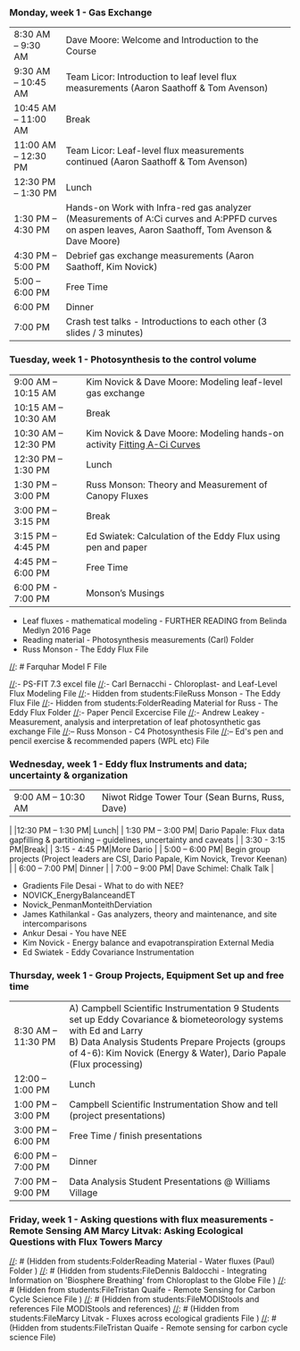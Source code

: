 <!--sec data-title="Week 1" data-id="section1" data-show=false ces--> 

### Monday, week 1 - Gas Exchange 

|||
|:------------------|:------------------| 
| 8:30 AM –  9:30 AM| Dave Moore: Welcome and Introduction to the Course | 
| 9:30 AM – 10:45 AM| Team Licor: Introduction to leaf level flux measurements (Aaron Saathoff & Tom Avenson)|
|10:45 AM – 11:00 AM| Break |
|11:00 AM – 12:30 PM| Team Licor: Leaf-level flux measurements continued (Aaron Saathoff & Tom Avenson)|
|12:30 PM –  1:30 PM| Lunch |
| 1:30 PM –  4:30 PM| Hands-on Work with Infra-red gas analyzer (Measurements of A:Ci curves and A:PPFD curves on aspen leaves, Aaron Saathoff, Tom Avenson & Dave Moore) |
| 4:30 PM –  5:00 PM| Debrief gas exchange measurements (Aaron Saathoff, Kim Novick)|
| 5:00 –  6:00 PM| Free Time |
| 6:00 PM | Dinner |
|7:00 PM | Crash test talks - Introductions to each other (3 slides / 3 minutes) 

[//]: # (Hidden from students:FileTheory of Gas Exchange Measurements - Pat Morgan 2015 File) 
[//]: # (Pat Morgan - Theory of Leaf-Level Gas Exchange Measurements File) 

### Tuesday, week 1 - Photosynthesis to the control volume 

|||
|:------------------|:------------------| 
| 9:00 AM – 10:15 AM| Kim Novick & Dave Moore: Modeling leaf-level gas exchange |
| 10:15 AM – 10:30 AM| Break |
| 10:30 AM – 12:30 PM| Kim Novick & Dave Moore: Modeling hands-on activity [Fitting A-Ci Curves](co2-response-curves.md)|
| 12:30 PM – 1:30 PM| Lunch |
| 1:30 PM – 3:00 PM  |Russ Monson: Theory and Measurement of Canopy Fluxes |
 |3:00 PM – 3:15 PM | Break | 
| 3:15 PM – 4:45 PM  |Ed Swiatek: Calculation of the Eddy Flux using pen and paper  |
| 4:45 PM – 6:00 PM  |Free Time  |
| 6:00 PM - 7:00 PM  |Monson’s Musings |

- Leaf fluxes - mathematical modeling  - FURTHER READING from Belinda Medlyn 2016 Page 
- Reading material - Photosynthesis measurements (Carl) Folder 
- Russ Monson - The Eddy Flux File 

[//]: # (Hidden from students:FileDan Yakir - Stable Isotopes and Other Tracers to Complement Flux Measurements File)
[//]: # (Hidden from students:FileDave Bowling - Stable Carbon Isotopes of Carbon Dioxide in Ecosystem Science File )
[//]: # (Hidden from students:FolderIsotopes - reading material Dan Yakir Folder )
[//]: # (Hidden from students:FolderIsotopes - Reading material Folder Farquhar Model F File PS-FIT 7.3 excel file Carl Bernacchi - Chloroplast- and Leaf-Level Flux Modeling File )
[//]: # (Hidden from students:FileRuss Monson - The Eddy Flux File )
[//]: # (Hidden from students:FolderReading Material for Russ - The Eddy Flux )

[//]: # Farquhar Model F File

[//]:- PS-FIT 7.3 excel file
[//]:- Carl Bernacchi - Chloroplast- and Leaf-Level Flux Modeling File
[//]:- Hidden from students:FileRuss Monson - The Eddy Flux File
[//]:- Hidden from students:FolderReading Material for Russ - The Eddy Flux Folder
[//]:- Paper Pencil Excercise File
[//]:- Andrew Leakey - Measurement, analysis and interpretation of leaf photosynthetic gas exchange File
[//]:– Russ Monson - C4 Photosynthesis File
[//]:– Ed's pen and pencil exercise & recommended papers (WPL etc) File


### Wednesday, week 1 - Eddy flux Instruments and data; uncertainty & organization 

|||
|:------------------|:------------------| 
|9:00 AM – 10:30 AM| Niwot Ridge Tower Tour (Sean Burns, Russ, Dave)|
|12:30 PM – 1:30 PM| Lunch|
| 1:30 PM – 3:00 PM| Dario Papale: Flux data gapfilling & partitioning – guidelines, uncertainty and caveats  |
| 3:30 - 3:15 PM|Break|
| 3:15 - 4:45 PM|More Dario |
| 5:00 – 6:00 PM| Begin group projects (Project leaders are CSI,  Dario Papale, Kim Novick, Trevor Keenan)|
| 6:00 – 7:00 PM| Dinner |
| 7:00 – 9:00 PM| Dave Schimel: Chalk Talk |

[//]: # (Hidden from students:FolderPapers for Papuga Flux Network Lecture Folder NOVICK_ENERGY_ET_REFS File )
[//]: # (Hidden from students:FileMarcy Litvak - Fluxes Across Ecological)

- Gradients File Desai - What to do with NEE? 
- NOVICK_EnergyBalanceandET 
- Novick_PenmanMonteithDerviation 
- James Kathilankal - Gas analyzers, theory and maintenance, and site intercomparisons 
-  Ankur Desai - You have NEE 
-   Kim Novick - Energy balance and evapotranspiration External Media 
-   Ed Swiatek - Eddy Covariance Instrumentation 

### Thursday, week 1 - Group Projects, Equipment Set up and free time 

| | | 
|:------------------|:------------------| 
| 8:30 AM – 11:30 PM| A) Campbell Scientific Instrumentation 9 Students set up Eddy Covariance & biometeorology systems with Ed and Larry <br> B) Data Analysis Students Prepare Projects (groups of 4-6): Kim Novick (Energy & Water), Dario Papale (Flux processing)| 
| 12:00 – 1:00 PM| Lunch | 
| 1:00 PM – 3:00 PM | Campbell Scientific Instrumentation Show and tell (project presentations) | 
| 3:00 PM – 6:00 PM | Free Time / finish presentations | 
| 6:00 PM – 7:00 PM | Dinner | 
| 7:00 PM – 9:00 PM | Data Analysis Student Presentations @ Williams Village | 

### Friday, week 1 - Asking questions with flux measurements - Remote Sensing AM Marcy Litvak: Asking Ecological Questions with Flux Towers Marcy 

[//]: # (Hidden from students:FilePaul Stoy - Penman-Monteith Leaves to Canopies File )
[//]: # (Hidden from students:FolderReading Material - Water fluxes (Paul) Folder )
[//]: # (Hidden from students:FileDennis Baldocchi - Integrating Information on 'Biosphere Breathing' from Chloroplast to the Globe File )
[//]: # (Hidden from students:FileTristan Quaife - Remote Sensing for Carbon Cycle Science File )
[//]: # (Hidden from students:FileMODIStools and references File MODIStools and references)
[//]: # (Hidden from students:FileMarcy Litvak - Fluxes across ecological gradients File )
[//]: # (Hidden from students:FileTristan Quaife - Remote sensing for carbon cycle science File)

 <!--endsec-->